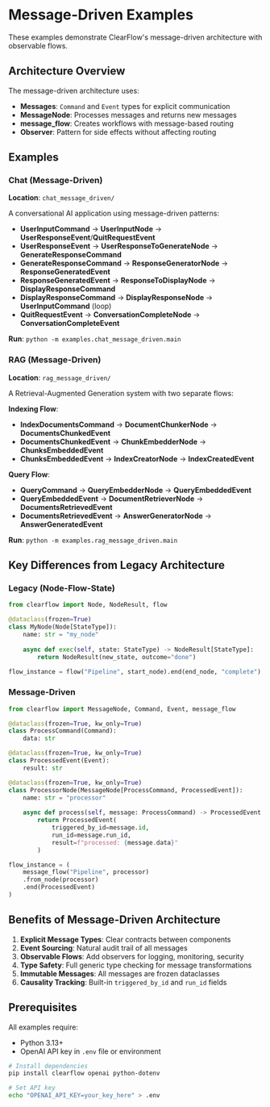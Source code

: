 # Message-Driven Examples

These examples demonstrate ClearFlow's message-driven architecture with observable flows.

## Architecture Overview

The message-driven architecture uses:

- **Messages**: `Command` and `Event` types for explicit communication
- **MessageNode**: Processes messages and returns new messages  
- **message_flow**: Creates workflows with message-based routing
- **Observer**: Pattern for side effects without affecting routing

## Examples

### Chat (Message-Driven)

**Location**: `chat_message_driven/`

A conversational AI application using message-driven patterns:

- **UserInputCommand** → **UserInputNode** → **UserResponseEvent**/**QuitRequestEvent** 
- **UserResponseEvent** → **UserResponseToGenerateNode** → **GenerateResponseCommand**
- **GenerateResponseCommand** → **ResponseGeneratorNode** → **ResponseGeneratedEvent**
- **ResponseGeneratedEvent** → **ResponseToDisplayNode** → **DisplayResponseCommand**
- **DisplayResponseCommand** → **DisplayResponseNode** → **UserInputCommand** (loop)
- **QuitRequestEvent** → **ConversationCompleteNode** → **ConversationCompleteEvent**

**Run**: `python -m examples.chat_message_driven.main`

### RAG (Message-Driven)

**Location**: `rag_message_driven/`

A Retrieval-Augmented Generation system with two separate flows:

**Indexing Flow**:
- **IndexDocumentsCommand** → **DocumentChunkerNode** → **DocumentsChunkedEvent**
- **DocumentsChunkedEvent** → **ChunkEmbedderNode** → **ChunksEmbeddedEvent**
- **ChunksEmbeddedEvent** → **IndexCreatorNode** → **IndexCreatedEvent**

**Query Flow**:
- **QueryCommand** → **QueryEmbedderNode** → **QueryEmbeddedEvent**
- **QueryEmbeddedEvent** → **DocumentRetrieverNode** → **DocumentsRetrievedEvent**
- **DocumentsRetrievedEvent** → **AnswerGeneratorNode** → **AnswerGeneratedEvent**

**Run**: `python -m examples.rag_message_driven.main`

## Key Differences from Legacy Architecture

### Legacy (Node-Flow-State)
```python
from clearflow import Node, NodeResult, flow

@dataclass(frozen=True)
class MyNode(Node[StateType]):
    name: str = "my_node"
    
    async def exec(self, state: StateType) -> NodeResult[StateType]:
        return NodeResult(new_state, outcome="done")

flow_instance = flow("Pipeline", start_node).end(end_node, "complete")
```

### Message-Driven
```python
from clearflow import MessageNode, Command, Event, message_flow

@dataclass(frozen=True, kw_only=True)
class ProcessCommand(Command):
    data: str

@dataclass(frozen=True, kw_only=True)
class ProcessedEvent(Event):
    result: str

@dataclass(frozen=True, kw_only=True)
class ProcessorNode(MessageNode[ProcessCommand, ProcessedEvent]):
    name: str = "processor"
    
    async def process(self, message: ProcessCommand) -> ProcessedEvent:
        return ProcessedEvent(
            triggered_by_id=message.id,
            run_id=message.run_id,
            result=f"processed: {message.data}"
        )

flow_instance = (
    message_flow("Pipeline", processor)
    .from_node(processor)
    .end(ProcessedEvent)
)
```

## Benefits of Message-Driven Architecture

1. **Explicit Message Types**: Clear contracts between components
2. **Event Sourcing**: Natural audit trail of all messages
3. **Observable Flows**: Add observers for logging, monitoring, security
4. **Type Safety**: Full generic type checking for message transformations
5. **Immutable Messages**: All messages are frozen dataclasses
6. **Causality Tracking**: Built-in `triggered_by_id` and `run_id` fields

## Prerequisites

All examples require:
- Python 3.13+
- OpenAI API key in `.env` file or environment

```bash
# Install dependencies
pip install clearflow openai python-dotenv

# Set API key
echo "OPENAI_API_KEY=your_key_here" > .env
```